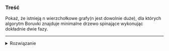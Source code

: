 ### Treść
Pokaż, że istnieją n wierzchołkowe grafy(n jest dowolnie duże), dla których algorytm Boruvki znajduje minimalne drzewo spinające wykonując dokładnie dwie fazy.


------
<details><summary>Rozwiązanie</summary>
<p>
    
![](https://i.imgur.com/lGTNxnL.png)
